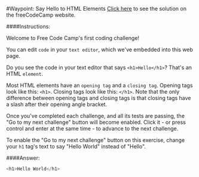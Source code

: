 #Waypoint: Say Hello to HTML Elements
<a href="http://freecodecamp.com/challenges/Waypoint:%20Say%20Hello%20to%20HTML%20Elements?solution=%3Ch1%3EHello%20World%3C%2Fh1%3E%0A" target="_blank">Click here</a> to see the solution on the freeCodeCamp website.


####Instructions:
<p class="wrappable negative-10">Welcome to Free Code Camp&apos;s first coding challenge!</p><p class="wrappable negative-10">You can edit <code>code</code> in your <code>text editor</code>, which we&apos;ve embedded into this web page.</p><p class="wrappable negative-10">Do you see the code in your text editor that says <code>&lt;h1&gt;Hello&lt;/h1&gt;</code>? That&apos;s an HTML <code>element</code>.</p><p class="wrappable negative-10">Most HTML elements have an <code>opening tag</code> and a <code>closing tag</code>. Opening tags look like this: <code>&lt;h1&gt;</code>. Closing tags look like this: <code>&lt;/h1&gt;</code>. Note that the only difference between opening tags and closing tags is that closing tags have a slash after their opening angle bracket.</p><p class="wrappable negative-10">Once you&apos;ve completed each challenge, and all its tests are passing, the &quot;Go to my next challenge&quot; button will become enabled. Click it - or press control and enter at the same time - to advance to the next challenge.</p><p class="wrappable negative-10">To enable the &quot;Go to my next challenge&quot; button on this exercise, change your <code>h1</code> tag&apos;s text to say &quot;Hello World&quot; instead of &quot;Hello&quot;.</p><div class="negative-bottom-margin-30"></div>


####Answer:
```javascript
<h1>Hello World</h1>

```